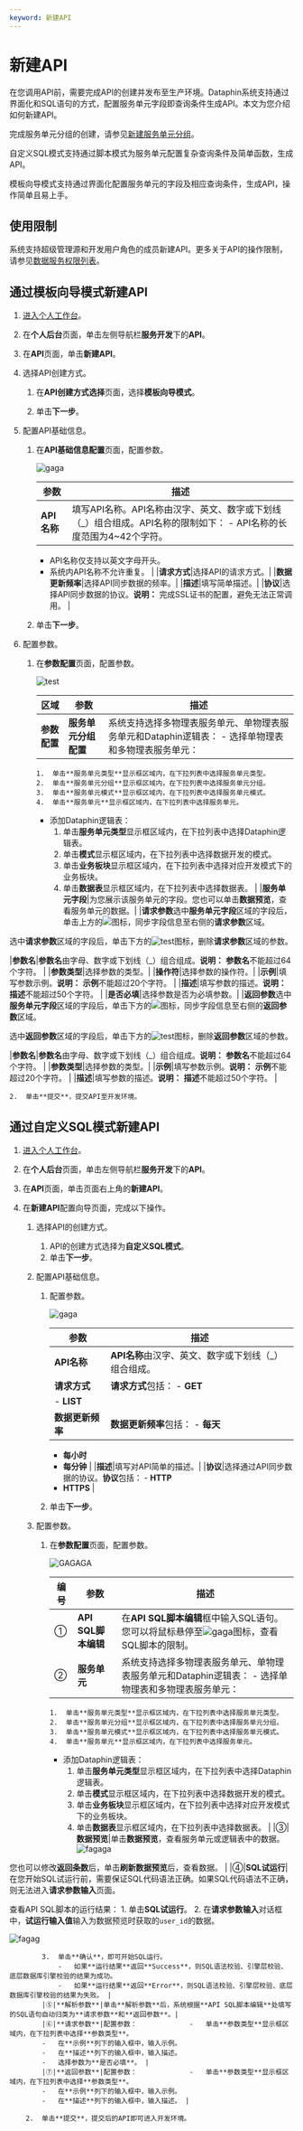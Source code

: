 ```yaml
---
keyword: 新建API
---
```


# 新建API

在您调用API前，需要完成API的创建并发布至生产环境。Dataphin系统支持通过界面化和SQL语句的方式，配置服务单元字段即查询条件生成API。本文为您介绍如何新建API。

完成服务单元分组的创建，请参见[新建服务单元分组](/cn.zh-CN/数据服务/消费API/开发API/新建分组.md)。

自定义SQL模式支持通过脚本模式为服务单元配置复杂查询条件及简单函数，生成API。

模板向导模式支持通过界面化配置服务单元的字段及相应查询条件，生成API，操作简单且易上手。

## 使用限制

系统支持超级管理源和开发用户角色的成员新建API。更多关于API的操作限制，请参见[数据服务权限列表](/cn.zh-CN/权限管理/数据服务权限列表.md)。

## 通过模板向导模式新建API

1.  [进入个人工作台](/cn.zh-CN/数据服务/进入数据服务.md)。

2.  在**个人后台**页面，单击左侧导航栏**服务开发**下的**API**。

3.  在**API**页面，单击**新建API**。

4.  选择API创建方式。

    1.  在**API创建方式选择**页面，选择**模板向导模式**。

    2.  单击**下一步**。

5.  配置API基础信息。

    1.  在**API基础信息配置**页面，配置参数。

        ![gaga](https://static-aliyun-doc.oss-accelerate.aliyuncs.com/assets/img/zh-CN/6811987951/p84949.png)

        |参数|描述|
        |--|--|
        |**API名称**|填写API名称。API名称由汉字、英文、数字或下划线（\_）组合组成。API名称的限制如下：        -   API名称的长度范围为4~42个字符。
        -   API名称仅支持以英文字母开头。
        -   系统内API名称不允许重复。 |
        |**请求方式**|选择API的请求方式。|
        |**数据更新频率**|选择API同步数据的频率。|
        |**描述**|填写简单描述。|
        |**协议**|选择API同步数据的协议。**说明：** 完成SSL证书的配置，避免无法正常调用。 |

    2.  单击**下一步**。

6.  配置参数。

    1.  在**参数配置**页面，配置参数。

        ![test](https://static-aliyun-doc.oss-accelerate.aliyuncs.com/assets/img/zh-CN/4088496951/p139698.png)

        |区域|参数|描述|
        |--|--|--|
        |**参数配置**|**服务单元分组配置**|系统支持选择多物理表服务单元、单物理表服务单元和Dataphin逻辑表：        -   选择单物理表和多物理表服务单元：
            1.  单击**服务单元类型**显示框区域内，在下拉列表中选择服务单元类型。
            2.  单击**服务单元分组**显示框区域内，在下拉列表中选择服务单元分组。
            3.  单击**服务单元模式**显示框区域内，在下拉列表中选择服务单元模式。
            4.  单击**服务单元**显示框区域内，在下拉列表中选择服务单元。
        -   添加Dataphin逻辑表：
            1.  单击**服务单元类型**显示框区域内，在下拉列表中选择Dataphin逻辑表。
            2.  单击**模式**显示框区域内，在下拉列表中选择数据开发的模式。
            3.  单击**业务板块**显示框区域内，在下拉列表中选择对应开发模式下的业务板块。
            4.  单击**数据表**显示框区域内，在下拉列表中选择数据表。 |
        |**服务单元字段**|为您展示该服务单元的字段。您也可以单击**数据预览**，查看服务单元的数据。|
        |**请求参数**选中**服务单元字段**区域的字段后，单击上方的![](https://static-aliyun-doc.oss-accelerate.aliyuncs.com/assets/img/zh-CN/5811987951/p68171.png)图标，同步字段信息至右侧的**请求参数**区域。

选中**请求参数**区域的字段后，单击下方的![test](https://static-aliyun-doc.oss-accelerate.aliyuncs.com/assets/img/zh-CN/4088496951/p139696.png)图标，删除**请求参数**区域的参数。

|**参数名**|**参数名**由字母、数字或下划线（\_）组合组成。**说明：** **参数名**不能超过64个字符。 |
        |**参数类型**|选择参数的类型。|
        |**操作符**|选择参数的操作符。|
        |**示例**|填写参数示例。**说明：** **示例**不能超过20个字符。 |
        |**描述**|填写参数的描述。**说明：** **描述**不能超过50个字符。 |
        |**是否必填**|选择参数是否为必填参数。|
        |**返回参数**选中**服务单元字段**区域的字段后，单击下方的![](https://static-aliyun-doc.oss-accelerate.aliyuncs.com/assets/img/zh-CN/5811987951/p68171.png)图标，同步字段信息至右侧的**返回参数**区域。

选中**返回参数**区域的字段后，单击下方的![test](https://static-aliyun-doc.oss-accelerate.aliyuncs.com/assets/img/zh-CN/4088496951/p139696.png)图标，删除**返回参数**区域的参数。

|**参数名**|**参数名**由字母、数字或下划线（\_）组合组成。**说明：** **参数名**不能超过64个字符。 |
        |**参数类型**|选择参数的类型。|
        |**示例**|填写参数示例。**说明：** **示例**不能超过20个字符。 |
        |**描述**|填写参数的描述。**说明：** **描述**不能超过50个字符。 |

    2.  单击**提交**，提交API至开发环境。


## 通过自定义SQL模式新建API

1.  [进入个人工作台](/cn.zh-CN/数据服务/进入数据服务.md)。

2.  在**个人后台**页面，单击左侧导航栏**服务开发**下的**API**。

3.  在**API**页面，单击页面右上角的**新建API**。

4.  在**新建API**配置向导页面，完成以下操作。

    1.  选择API的创建方式。

        1.  API的创建方式选择为**自定义SQL模式**。
        2.  单击**下一步**。
    2.  配置API基础信息。

        1.  配置参数。

            ![gaga](https://static-aliyun-doc.oss-accelerate.aliyuncs.com/assets/img/zh-CN/6811987951/p84949.png)

            |参数|描述|
            |--|--|
            |**API名称**|**API名称**由汉字、英文、数字或下划线（\_）组合组成。|
            |**请求方式**|**请求方式**包括：             -   **GET**
            -   **LIST** |
            |**数据更新频率**|**数据更新频率**包括：             -   **每天**
            -   **每小时**
            -   **每分钟** |
            |**描述**|填写对API简单的描述。|
            |**协议**|选择通过API同步数据的协议。**协议**包括：             -   **HTTP**
            -   **HTTPS** |

        2.  单击**下一步**。
    3.  配置参数。

        1.  在**参数配置**页面，配置参数。

            ![GAGAGA](https://static-aliyun-doc.oss-accelerate.aliyuncs.com/assets/img/zh-CN/6811987951/p85394.png)

            |编号|参数|描述|
            |--|--|--|
            |①|**API SQL脚本编辑**|在**API SQL脚本编辑**框中输入SQL语句。 您可以将鼠标悬停至![gaga](https://static-aliyun-doc.oss-accelerate.aliyuncs.com/assets/img/zh-CN/6811987951/p85395.png)图标，查看SQL脚本的限制。|
            |②|**服务单元**|系统支持选择多物理表服务单元、单物理表服务单元和Dataphin逻辑表：            -   选择单物理表和多物理表服务单元：
                1.  单击**服务单元类型**显示框区域内，在下拉列表中选择服务单元类型。
                2.  单击**服务单元分组**显示框区域内，在下拉列表中选择服务单元分组。
                3.  单击**服务单元模式**显示框区域内，在下拉列表中选择服务单元模式。
                4.  单击**服务单元**显示框区域内，在下拉列表中选择服务单元。
            -   添加Dataphin逻辑表：
                1.  单击**服务单元类型**显示框区域内，在下拉列表中选择Dataphin逻辑表。
                2.  单击**模式**显示框区域内，在下拉列表中选择数据开发的模式。
                3.  单击**业务板块**显示框区域内，在下拉列表中选择对应开发模式下的业务板块。
                4.  单击**数据表**显示框区域内，在下拉列表中选择数据表。 |
            |③|**数据预览**|单击**数据预览**，查看服务单元或逻辑表中的数据。![fagaga](https://static-aliyun-doc.oss-accelerate.aliyuncs.com/assets/img/zh-CN/6811987951/p85396.png)

您也可以修改**返回条数**后，单击**刷新数据预览**后，查看数据。 |
            |④|**SQL试运行**|在您开始SQL试运行前，需要保证SQL代码语法正确。如果SQL代码语法不正确，则无法进入**请求参数输入**页面。

查看API SQL脚本的运行结果：             1.  单击**SQL试运行**。
            2.  在**请求参数输入**对话框中，**试运行输入值**输入为数据预览时获取的`user_id`的数据。

![fagag](https://static-aliyun-doc.oss-accelerate.aliyuncs.com/assets/img/zh-CN/6811987951/p85397.png)

            3.  单击**确认**，即可开始SQL运行。
                -   如果**运行结果**返回**Success**，则SQL语法校验、引擎层校验、底层数据库引擎校验的结果为成功。
                -   如果**运行结果**返回**Error**，则SQL语法校验、引擎层校验、底层数据库引擎校验的结果为失败。 |
            |⑤|**解析参数**|单击**解析参数**后，系统根据**API SQL脚本编辑**处填写的SQL语句自动归类为**请求参数**和**返回参数**。|
            |⑥|**请求参数**|配置参数：             -   单击**参数类型**显示框区域内，在下拉列表中选择**参数类型**。
            -   在**示例**列下的输入框中，输入示例。
            -   在**描述**列下的输入框中，输入描述。
            -   选择参数为**是否必填**。 |
            |⑦|**返回参数**|配置参数：             -   单击**参数类型**显示框区域内，在下拉列表中选择**参数类型**。
            -   在**示例**列下的输入框中，输入示例。
            -   在**描述**列下的输入框中，输入描述。 |

        2.  单击**提交**，提交后的API即可进入开发环境。

